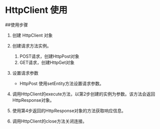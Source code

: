 # HttpClient 使用

##使用步骤
1. 创建 HttpClient 对象
2. 创建请求方法实例。
	1. POST请求，创建HttpPost对象
	2. GET请求，创建HttpGet对象
3. 设置请求参数
	- HttpPost 使用setEntity方法设置请求参数。

4. 调用HttpClient的execute方法，以第2步创建的实例为参数。该方法会返回HttpResponse对象。
5. 使用第4步返回的HttpResponse对象的方法获取响应信息。
6. 调用HttpClient的close方法关闭连接。
